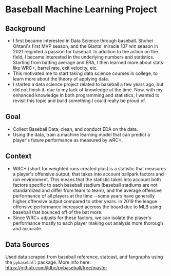 # Baseball Machine Learning Project

## Background
- I first became interested in Data Science through baseball. Shohei Ohtani's first MVP season, and the Giants' miracle 107 win season in 2021 reignited a passion for baseball. In addition to the action on the field, I became interested in the underlying numbers and statistics. Starting from batting average and ERA, I then learned more about stats like WRC+, barrel rate, exit velocity, etc. 
- This motivated me to start taking data science courses in college, to learn more about the theory of applying data. 
- I started a data science project related to baseball a few years ago, but did not finish it, due to my lack of knowledge at the time. Now, with my enhanced knowledge in both programming and statistics, I wanted to revisit this topic and build something I could really be proud of.

## Goal
- Collect Baseball Data, clean, and conduct EDA on the data.
- Using the data, train a machine learning model that can predict a player's future performance as measured by wRC+.

## Context
- WRC+ (short for weighted runs created plus) is a statistic that measures a player's offensive output, that takes into account ballpark factors and run environment. This means that the statistic takes into account both factors specific to each baseball stadium (baseball stadiums are not standardized and differ from team to team), and the average offensive performance of all players at the time --some years have generally higher offensive output compared to other years. In 2019 the league offensive performance increased accross the board due to MLB using baseball that bounced off of the bat more.
- Since WRC+ adjusts for these factors, we can isolate the player's performance mostly to each player making out analysis more thorough and accurate.

## Data Sources
Used data scraped from baseball reference, statcast, and fangraphs using the `pybaseball` package.
More info here: https://github.com/jldbc/pybaseball/tree/master
